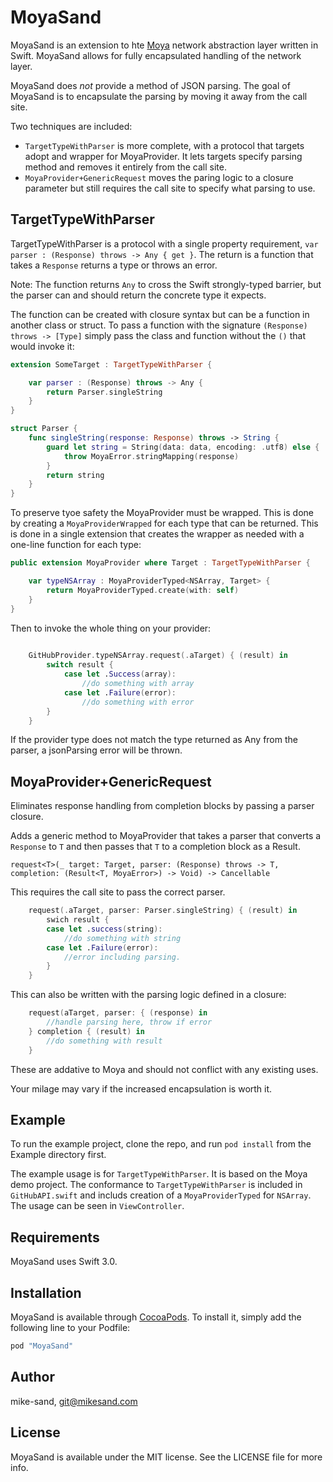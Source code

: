 # MoyaSand

MoyaSand is an extension to hte [Moya](https://github.com/moya/moya) network abstraction layer written in Swift. MoyaSand allows for fully encapsulated handling of the network layer.

MoyaSand does *not* provide a method of JSON parsing. The goal of MoyaSand is to encapsulate the parsing by moving it away from the call site. 

Two techniques are included:

* `TargetTypeWithParser` is more complete, with a protocol that targets adopt and wrapper for MoyaProvider. It lets targets specify parsing method and removes it entirely from the call site. 
* `MoyaProvider+GenericRequest` moves the paring logic to a closure parameter but still requires the call site to specify what parsing to use. 

## TargetTypeWithParser

TargetTypeWithParser is a protocol with a single property requirement, `var parser : (Response) throws -> Any { get }`. The return is a function that takes a `Response` returns a type or throws an error. 

Note: The function returns `Any` to cross the Swift strongly-typed barrier, but the parser can and should return the concrete type it expects. 

The function can be created with closure syntax but can be a function in another class or struct. To pass a function with the signature `(Response) throws -> [Type]` simply pass the class and function without the `()` that would invoke it:

```swift
extension SomeTarget : TargetTypeWithParser {

    var parser : (Response) throws -> Any {
        return Parser.singleString
    }
}

struct Parser {
    func singleString(response: Response) throws -> String {
        guard let string = String(data: data, encoding: .utf8) else {
            throw MoyaError.stringMapping(response)
        }
        return string
    }
}
```

To preserve tyoe safety the MoyaProvider must be wrapped. This is done by creating a `MoyaProviderWrapped` for each type that can be returned. This is done in a single extension that creates the wrapper as needed with a one-line function for each type: 

```swift 
public extension MoyaProvider where Target : TargetTypeWithParser {

    var typeNSArray : MoyaProviderTyped<NSArray, Target> {
        return MoyaProviderTyped.create(with: self)
    }
}
```

Then to invoke the whole thing on your provider: 

```swift 
    
    GitHubProvider.typeNSArray.request(.aTarget) { (result) in 
        switch result {
            case let .Success(array):
                //do something with array 
            case let .Failure(error):
                //do something with error 
        }
    }
```

If the provider type does not match the type returned as Any from the parser, a jsonParsing error will be thrown.   

## MoyaProvider+GenericRequest 

Eliminates response handling from completion blocks by passing a parser closure. 

Adds a generic method to MoyaProvider that takes a parser that converts a `Response` to `T` and then passes that `T` to a completion block as a Result.  

`request<T>(_ target: Target, parser: (Response) throws -> T, completion: (Result<T, MoyaError>) -> Void) -> Cancellable` 

This requires the call site to pass the correct parser.  
    
```swift 
    request(.aTarget, parser: Parser.singleString) { (result) in
        swich result {
        case let .success(string):
            //do something with string
        case let .Failure(error):
            //error including parsing. 
        }
    }
```

This can also be written with the parsing logic defined in a closure: 

```swift 
    request(aTarget, parser: { (response) in 
        //handle parsing here, throw if error 
    } completion { (result) in 
        //do something with result
    }
```

These are addative to Moya and should not conflict with any existing uses. 

Your milage may vary if the increased encapsulation is worth it. 

## Example

To run the example project, clone the repo, and run `pod install` from the Example directory first.

The example usage is for `TargetTypeWithParser`. It is based on the Moya demo project. The conformance to `TargetTypeWithParser` is included in `GitHubAPI.swift` and includs creation of a `MoyaProviderTyped` for `NSArray`. The usage can be seen in `ViewController`.   

## Requirements

MoyaSand uses Swift 3.0. 

## Installation

MoyaSand is available through [CocoaPods](http://cocoapods.org). To install
it, simply add the following line to your Podfile:

```ruby
pod "MoyaSand"
```

## Author

mike-sand, git@mikesand.com

## License

MoyaSand is available under the MIT license. See the LICENSE file for more info.
